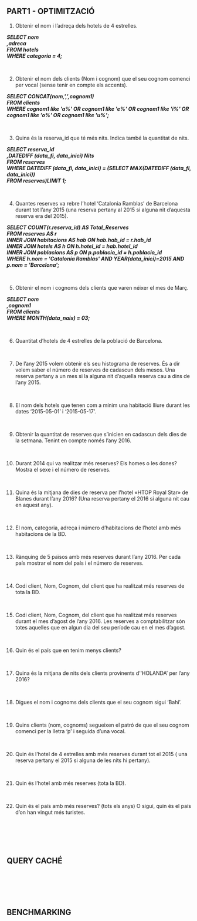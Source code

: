 ## PART1 - OPTIMITZACIÓ  

1. Obtenir el nom i l’adreça dels hotels de 4 estrelles.  

***SELECT nom  
         ,adreca  
  FROM hotels  
WHERE categoria = 4;***  

<br>


2. Obtenir el nom dels clients (Nom i cognom) que el seu cognom comenci per vocal (sense tenir en compte els accents).  

***SELECT CONCAT(nom,',',cognom1)  
  FROM clients  
WHERE cognom1 like 'a%' OR cognom1 like 'e%' OR cognom1 like 'i%' OR cognom1 like 'o%' OR cognom1 like 'u%';***  

<br>


3. Quina és la reserva_id que té més nits. Indica també la quantitat de nits.  

***SELECT reserva_id  
         ,DATEDIFF (data_fi, data_inici) Nits  
FROM reserves  
WHERE DATEDIFF (data_fi, data_inici) = (SELECT MAX(DATEDIFF (data_fi, data_inici))  
                                          FROM reserves)LIMIT 1;***  

<br>


4. Quantes reserves va rebre l’hotel ‘Catalonia Ramblas’ de Barcelona durant tot  l’any 2015 (una reserva pertany al 2015 si alguna nit d’aquesta reserva era del 2015).  

***SELECT COUNT(r.reserva_id) AS Total_Reserves  
  FROM reserves AS r  
  INNER JOIN habitacions AS hab ON hab.hab_id = r.hab_id  
  INNER JOIN hotels AS h ON h.hotel_id = hab.hotel_id  
  INNER JOIN poblacions AS p ON p.poblacio_id = h.poblacio_id  
WHERE h.nom = 'Catalonia Ramblas' AND YEAR(data_inici)=2015 AND p.nom = 'Barcelona';***  

<br>


5. Obtenir el nom i cognoms dels clients que varen néixer el mes de Març.  

***SELECT nom  
         ,cognom1  
  FROM clients  
WHERE MONTH(data_naix) = 03;***  

<br>


6. Quantitat d’hotels de 4 estrelles de la població de Barcelona.  



<br>


7. De l’any 2015 volem obtenir els seu histograma de reserves. És a dir volem saber el número de reserves de cadascun dels mesos. Una reserva pertany a un mes si la alguna nit d’aquella reserva cau a dins de l’any 2015.  



<br>


8. El nom dels hotels que tenen com a mínim una habitació lliure durant les dates ‘2015-05-01’ i ‘2015-05-17’.  



<br>


9. Obtenir la quantitat de reserves que s’inicien en cadascun dels dies de la setmana. Tenint en compte només l’any 2016.  



<br>


10. Durant 2014 qui va realitzar més reserves? Els homes o les dones? Mostra el sexe i el número de reserves.  



<br>



11.	Quina és la mitjana de dies de reserva per l’hotel «HTOP Royal Star» de Blanes durant l’any 2016? (Una reserva pertany el 2016 si alguna nit cau en aquest any).  



<br>


12.	El nom, categoria, adreça i número d’habitacions de l’hotel amb més habitacions de la BD.  



<br>


13.	Rànquing de 5 països amb més reserves durant l’any 2016. Per cada país mostrar el nom del país i el número de reserves.  



<br>


14. Codi client, Nom, Cognom, del client que ha realitzat més reserves de tota la BD.  



<br>


15. Codi client, Nom, Cognom, del client que ha realitzat més reserves durant el mes d’agost de l’any 2016. Les reserves a comptabilitzar són totes aquelles que en algun dia del seu període cau en el mes d’agost.  



<br>


16. Quin és el país que en tenim menys clients?  



<br>


17. Quina és la mitjana de nits dels clients provinents d’‘HOLANDA’ per l’any 2016?  



<br>


18.	Digues el nom i cognoms dels clients que el seu cognom sigui ‘Bahi’.  



<br>


19.	Quins clients (nom, cognoms) segueixen el patró de que el seu cognom comenci per la lletra ‘p’  i seguida d’una vocal.  



<br>


20.	Quin és l’hotel de 4 estrelles amb més reserves durant tot el 2015 ( una reserva pertany el 2015 si alguna de les nits hi pertany).  



<br>


21.	Quin és l’hotel amb més reserves (tota la BD).  



<br>


22.	Quin és el país amb més reserves? (tots els anys) O sigui, quin és el país d’on han vingut més turistes.  



<br>
<br>
<br>
<br>

## QUERY CACHÉ   



<br>
<br>
<br>
<br>


## BENCHMARKING

